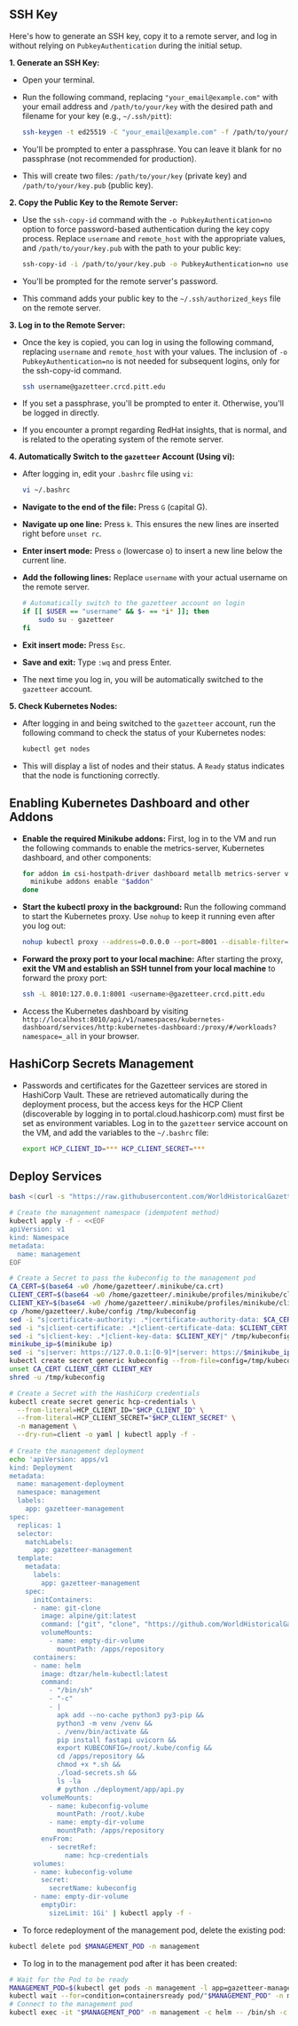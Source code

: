 ## SSH Key

Here's how to generate an SSH key, copy it to a remote server, and log in without relying on `PubkeyAuthentication`
during the initial setup.

**1. Generate an SSH Key:**

* Open your terminal.
* Run the following command, replacing `"your_email@example.com"` with your email address and `/path/to/your/key` with
  the desired path and filename for your key (e.g., `~/.ssh/pitt`):

  ```bash
  ssh-keygen -t ed25519 -C "your_email@example.com" -f /path/to/your/key
  ```

* You'll be prompted to enter a passphrase. You can leave it blank for no passphrase (not recommended for production).
* This will create two files: `/path/to/your/key` (private key) and `/path/to/your/key.pub` (public key).

**2. Copy the Public Key to the Remote Server:**

* Use the `ssh-copy-id` command with the `-o PubkeyAuthentication=no` option to force password-based authentication
  during the key copy process. Replace `username` and `remote_host` with the appropriate values, and
  `/path/to/your/key.pub` with the path to your public key:

  ```bash
  ssh-copy-id -i /path/to/your/key.pub -o PubkeyAuthentication=no username@gazetteer.crcd.pitt.edu
  ```

* You'll be prompted for the remote server's password.
* This command adds your public key to the `~/.ssh/authorized_keys` file on the remote server.

**3. Log in to the Remote Server:**

* Once the key is copied, you can log in using the following command, replacing `username` and `remote_host` with your
  values. The inclusion of `-o PubkeyAuthentication=no` is not needed for subsequent logins, only for the ssh-copy-id
  command.

    ```bash
    ssh username@gazetteer.crcd.pitt.edu
    ```

* If you set a passphrase, you'll be prompted to enter it. Otherwise, you'll be logged in directly.
* If you encounter a prompt regarding RedHat insights, that is normal, and is related to the operating system of the
  remote server.

**4. Automatically Switch to the `gazetteer` Account (Using vi):**

* After logging in, edit your `.bashrc` file using `vi`:

  ```bash
  vi ~/.bashrc
  ```

* **Navigate to the end of the file:** Press `G` (capital G).
* **Navigate up one line:** Press `k`. This ensures the new lines are inserted right before `unset rc`.
* **Enter insert mode:** Press `o` (lowercase o) to insert a new line below the current line.
* **Add the following lines:** Replace `username` with your actual username on the remote server.

  ```bash
  # Automatically switch to the gazetteer account on login
  if [[ $USER == "username" && $- == *i* ]]; then
      sudo su - gazetteer
  fi
  ```

* **Exit insert mode:** Press `Esc`.
* **Save and exit:** Type `:wq` and press Enter.

* The next time you log in, you will be automatically switched to the `gazetteer` account.

**5. Check Kubernetes Nodes:**

* After logging in and being switched to the `gazetteer` account, run the following command to check the status of your
  Kubernetes nodes:

  ```bash
  kubectl get nodes
  ```

* This will display a list of nodes and their status. A `Ready` status indicates that the node is functioning correctly.

## Enabling Kubernetes Dashboard and other Addons

* **Enable the required Minikube addons:** First, log in to the VM and run the following commands to enable the
  metrics-server, Kubernetes dashboard, and other components:
     ```bash
     for addon in csi-hostpath-driver dashboard metallb metrics-server volumesnapshots; do
       minikube addons enable "$addon"
     done
     ```

* **Start the kubectl proxy in the background:** Run the following command to start the Kubernetes proxy. Use `nohup` to
  keep it running even after you log out:
     ```bash
     nohup kubectl proxy --address=0.0.0.0 --port=8001 --disable-filter=true > kubectl_proxy.log 2>&1 &
     ```

* **Forward the proxy port to your local machine:** After starting the proxy, **exit the VM and establish an SSH tunnel
  from your local machine** to forward the proxy port:
     ```bash
     ssh -L 8010:127.0.0.1:8001 <username>@gazetteer.crcd.pitt.edu
     ```

* Access the Kubernetes dashboard by visiting
  `http://localhost:8010/api/v1/namespaces/kubernetes-dashboard/services/http:kubernetes-dashboard:/proxy/#/workloads?namespace=_all`
  in your browser.

## HashiCorp Secrets Management

* Passwords and certificates for the Gazetteer services are stored in HashiCorp Vault. These are retrieved automatically
  during the deployment process, but the access keys for the HCP Client (discoverable by logging in to
  portal.cloud.hashicorp.com) must first be set as environment variables. Log in to the `gazetteer` service account on
  the VM, and add the variables to the `~/.bashrc` file:

  ```bash
  export HCP_CLIENT_ID=*** HCP_CLIENT_SECRET=***
  ```

## Deploy Services

```bash
bash <(curl -s "https://raw.githubusercontent.com/WorldHistoricalGazetteer/place/main/deployment/deploy.sh")
```




```bash
# Create the management namespace (idempotent method)
kubectl apply -f - <<EOF
apiVersion: v1
kind: Namespace
metadata:
  name: management
EOF

# Create a Secret to pass the kubeconfig to the management pod
CA_CERT=$(base64 -w0 /home/gazetteer/.minikube/ca.crt)
CLIENT_CERT=$(base64 -w0 /home/gazetteer/.minikube/profiles/minikube/client.crt)
CLIENT_KEY=$(base64 -w0 /home/gazetteer/.minikube/profiles/minikube/client.key)
cp /home/gazetteer/.kube/config /tmp/kubeconfig
sed -i "s|certificate-authority: .*|certificate-authority-data: $CA_CERT|" /tmp/kubeconfig
sed -i "s|client-certificate: .*|client-certificate-data: $CLIENT_CERT|" /tmp/kubeconfig
sed -i "s|client-key: .*|client-key-data: $CLIENT_KEY|" /tmp/kubeconfig
minikube_ip=$(minikube ip)
sed -i "s|server: https://127.0.0.1:[0-9]*|server: https://$minikube_ip:8443|" /tmp/kubeconfig
kubectl create secret generic kubeconfig --from-file=config=/tmp/kubeconfig -n management --dry-run=client -o yaml | kubectl apply -f -
unset CA_CERT CLIENT_CERT CLIENT_KEY
shred -u /tmp/kubeconfig

# Create a Secret with the HashiCorp credentials
kubectl create secret generic hcp-credentials \
  --from-literal=HCP_CLIENT_ID="$HCP_CLIENT_ID" \
  --from-literal=HCP_CLIENT_SECRET="$HCP_CLIENT_SECRET" \
  -n management \
  --dry-run=client -o yaml | kubectl apply -f -
  
# Create the management deployment
echo 'apiVersion: apps/v1
kind: Deployment
metadata:
  name: management-deployment
  namespace: management
  labels:
    app: gazetteer-management
spec:
  replicas: 1
  selector:
    matchLabels:
      app: gazetteer-management
  template:
    metadata:
      labels:
        app: gazetteer-management
    spec:
      initContainers:
      - name: git-clone
        image: alpine/git:latest
        command: ["git", "clone", "https://github.com/WorldHistoricalGazetteer/place", "/apps/repository"]
        volumeMounts:
          - name: empty-dir-volume
            mountPath: /apps/repository
      containers:
      - name: helm
        image: dtzar/helm-kubectl:latest
        command:
          - "/bin/sh"
          - "-c"
          - |
            apk add --no-cache python3 py3-pip &&
            python3 -m venv /venv &&
            . /venv/bin/activate &&
            pip install fastapi uvicorn &&
            export KUBECONFIG=/root/.kube/config &&
            cd /apps/repository &&
            chmod +x *.sh &&
            ./load-secrets.sh &&
            ls -la
            # python ./deployment/app/api.py
        volumeMounts:
          - name: kubeconfig-volume
            mountPath: /root/.kube
          - name: empty-dir-volume
            mountPath: /apps/repository
        envFrom:
          - secretRef:
              name: hcp-credentials
      volumes:
      - name: kubeconfig-volume
        secret:
          secretName: kubeconfig
      - name: empty-dir-volume
        emptyDir:
          sizeLimit: 1Gi' | kubectl apply -f -
```

* To force redeployment of the management pod, delete the existing pod:

```bash
kubectl delete pod $MANAGEMENT_POD -n management
```

* To log in to the management pod after it has been created:

```bash
# Wait for the Pod to be ready
MANAGEMENT_POD=$(kubectl get pods -n management -l app=gazetteer-management -o jsonpath='{.items[0].metadata.name}')
kubectl wait --for=condition=containersready pod/"$MANAGEMENT_POD" -n management --timeout=60s
# Connect to the management pod
kubectl exec -it "$MANAGEMENT_POD" -n management -c helm -- /bin/sh -c "cd /apps/repository && ls -l && /bin/sh"
```
